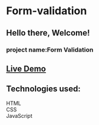 # Form-validation
## Hello there, Welcome!
### project name:Form Validation
## [Live Demo](https://form-validation-j.netlify.app/)
## Technologies used:<br>
HTML <br>
CSS <br>
JavaScript
